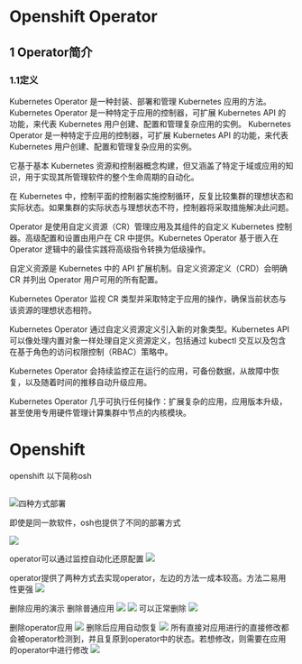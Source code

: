 # Openshift Operator
## 1 Operator简介
### 1.1定义
Kubernetes Operator 是一种封装、部署和管理 Kubernetes 应用的方法。
Kubernetes Operator 是一种特定于应用的控制器，可扩展 Kubernetes API 的功能，来代表 Kubernetes 用户创建、配置和管理复杂应用的实例。
Kubernetes Operator 是一种特定于应用的控制器，可扩展 Kubernetes API 的功能，来代表 Kubernetes 用户创建、配置和管理复杂应用的实例。

它基于基本 Kubernetes 资源和控制器概念构建，但又涵盖了特定于域或应用的知识，用于实现其所管理软件的整个生命周期的自动化。 

在 Kubernetes 中，控制平面的控制器实施控制循环，反复比较集群的理想状态和实际状态。如果集群的实际状态与理想状态不符，控制器将采取措施解决此问题。

Operator 是使用自定义资源（CR）管理应用及其组件的自定义 Kubernetes 控制器。高级配置和设置由用户在 CR 中提供。Kubernetes Operator 基于嵌入在 Operator 逻辑中的最佳实践将高级指令转换为低级操作。

自定义资源是 Kubernetes 中的 API 扩展机制。自定义资源定义（CRD）会明确 CR 并列出 Operator 用户可用的所有配置。 

Kubernetes Operator 监视 CR 类型并采取特定于应用的操作，确保当前状态与该资源的理想状态相符。

Kubernetes Operator 通过自定义资源定义引入新的对象类型。Kubernetes API 可以像处理内置对象一样处理自定义资源定义，包括通过 kubectl 交互以及包含在基于角色的访问权限控制（RBAC）策略中。

Kubernetes Operator 会持续监控正在运行的应用，可备份数据，从故障中恢复，以及随着时间的推移自动升级应用。 

Kubernetes Operator 几乎可执行任何操作：扩展复杂的应用，应用版本升级，甚至使用专用硬件管理计算集群中节点的内核模块。




# Openshift

openshift 以下简称osh

## 

![四种方式部署](./figures/openshift_install_method.PNG)


即使是同一款软件，osh也提供了不同的部署方式

![](./figures/openshift_diff_deploy_method.PNG)


operator可以通过监控自动化还原配置
![](./figures/openshift_management_operator.PNG)

operator提供了两种方式去实现operator，左边的方法一成本较高。方法二易用性更强
![](./figures/openshift_realize_operator.PNG)


删除应用的演示
删除普通应用
![](./figures/delete_normal_app.PNG)
![](./figures/delete_normal_app2.PNG)
可以正常删除
![](./figures/delete_normal_app3.PNG)

删除operator应用
![](./figures/delete_operator_app1.PNG)
删除后应用自动恢复
![](./figures/delete_operator_app2.PNG)
所有直接对应用进行的直接修改都会被operator检测到，并且复原到operator中的状态。若想修改，则需要在应用的operator中进行修改
![](./figures/operator_configure1.PNG)